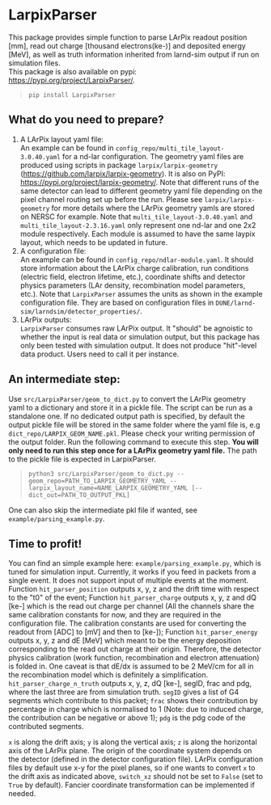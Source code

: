 # LarpixParser
This package provides simple function to parse LArPix readout position [mm], read out charge [thousand electrons(ke-)] and deposited energy [MeV], as well as truth information inherited from larnd-sim output if run on simulation files.\
This package is also available on pypi: https://pypi.org/project/LarpixParser/. 
>```pip install LarpixParser```

## What do you need to prepare?
1. A LArPix layout yaml file: \
    An example can be found in `config_repo/multi_tile_layout-3.0.40.yaml` for a nd-lar configuration. The geometry yaml files are produced using scripts in package `larpix/larpix-geometry` (https://github.com/larpix/larpix-geometry). It is also on PyPI: https://pypi.org/project/larpix-geometry/. Note that different runs of the same detector can lead to different geometry yaml file depending on the pixel channel routing set up before the run. Please see `larpix/larpix-geometry` for more details where the LArPix geometry yamls are stored on NERSC for example. Note that `multi_tile_layout-3.0.40.yaml` and `multi_tile_layout-2.3.16.yaml` only represent one nd-lar and one 2x2 module respectively. Each module is assumed to have the same laypix layout, which needs to be updated in future. 
2. A configuration file: \
    An example can be found in `config_repo/ndlar-module.yaml`. It should store information about the LArPix charge calibration, run conditions (electric field, electron lifetime, etc.), coordinate shifts and detector physics parameters (LAr density, recombination model parameters, etc.). Note that `LarpixParser` assumes the units as shown in the example configuration file. They are based on configuration files in `DUNE/larnd-sim/larndsim/detector_properties/`.
3. LArPix outputs:\
    `LarpixParser` consumes raw LArPix output. It "should" be agnoistic to whether the input is real data or simulation output, but this package has only been tested with simulation output. It does not produce "hit"-level data product. Users need to call it per instance. 
    
## An intermediate step:
Use `src/LarpixParser/geom_to_dict.py` to convert the LArPix geometry yaml to a dictionary and store it in a pickle file. The script can be run as a standalone one. If no dedicated output path is specified, by default the output pickle file will be stored in the same folder where the yaml file is, e.g `dict_repo/LARPIX_GEOM_NAME.pkl`. Please check your writing permission of the output folder. Run the following command to execute this step. **You will only need to run this step once for a LArPix geometry yaml file.** The path to the pickle file is expected in LarpixParser.
>```python3 src/LarpixParser/geom_to_dict.py --geom_repo=PATH_TO_LARPIX_GEOMETRY_YAML --larpix_layout_name=NAME_LARPIX_GEOMETRY_YAML [--dict_out=PATH_TO_OUTPUT_PKL]```

One can also skip the intermediate pkl file if wanted, see `example/parsing_example.py`.

## Time to profit!
You can find an simple example here: `example/parsing_example.py`, which is tuned for simulation input. Currently, it works if you feed in packets from a single event. It does not support input of multiple events at the moment. Function `hit_parser_position` outputs x, y, z and the drift time with respect to the "t0" of the event; Function `hit_parser_charge` outputs x, y, z and dQ [ke-] which is the read out charge per channel (All the channels share the same calibration constants for now, and they are required in the configuration file. The calibration constants are used for converting the readout from [ADC] to [mV] and then to [ke-]); Function `hit_parser_energy` outputs x, y, z and dE [MeV] which meant to be the energy deposition corresponding to the read out charge at their origin. Therefore, the detector physics calibration (work function, recombination and electron attenuation) is folded in. One caveat is that dE/dx is assumed to be 2 MeV/cm for all in the recombination model which is definitely a simplification. `hit_parser_charge_n_truth` outputs x, y, z, dQ [ke-], segID, frac and pdg, where the last three are from simulation truth. `segID` gives a list of G4 segments which contribute to this packet; `frac` shows their contribution by percentage in charge which is normalised to 1 (Note: due to induced charge, the contribution can be negative or above 1); `pdg` is the pdg code of the contributed segments.

`x` is along the drift axis; `y` is along the vertical axis; `z` is along the horizontal axis of the LArPix plane. The origin of the coordinate system depends on the detector (defined in the detector configuration file). LArPix configuration files by default use x-y for the pixel planes, so if one wants to convert `x` to the drift axis as indicated above, `switch_xz` should not be set to `False` (set to `True` by default). Fancier coordinate transformation can be implemented if needed. 

